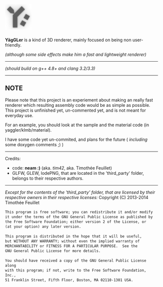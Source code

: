 ![YägGLer logo](data/yaggler-small.png)
=======

**YägGLer** is a kind of 3D renderer, mainly focused on being non user-friendly.

_(although some side effects make him a fast and lightweight renderer)_

-------------

_(should build on g++ 4.8+ and clang 3.2/3.3)_

-------------

NOTE
----

Please note that this project is an experiement about making an really fast
renderer which resulting assembly code would be as simple as possible.
This project is unfinished yet, un-commented yet, and is not meant for
everyday use. 

For an example, you should look at the sample and the material code (in yaggler/klmb/material).

I have some code yet un-commited, and plans for the future ( *including*
some doxygen comments ;) )


-------------

Credits:
-  code: **neam :)** (aka. _tim42_, aka. Timothée Feuillet)
-  GLFW, GLEW, lodePNG, that are located in the 'third_party' folder, belongs to their respective authors.

-------------

*Except for the contents of the 'third_party' folder, that are licensed by their respective owners in their respective licenses:*
Copyright (C) 2013-2014  Timothée Feuillet

    This program is free software; you can redistribute it and/or modify
    it under the terms of the GNU General Public License as published by
    the Free Software Foundation; either version 2 of the License, or
    (at your option) any later version.

    This program is distributed in the hope that it will be useful,
    but WITHOUT ANY WARRANTY; without even the implied warranty of
    MERCHANTABILITY or FITNESS FOR A PARTICULAR PURPOSE.  See the
    GNU General Public License for more details.

    You should have received a copy of the GNU General Public License along
    with this program; if not, write to the Free Software Foundation, Inc.,
    51 Franklin Street, Fifth Floor, Boston, MA 02110-1301 USA.
